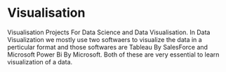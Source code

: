 # Visualisation
Visualisation Projects For Data Science and Data Visualisation. 
In Data Visualization we mostly use two softwaers to visualize the data in a perticular format and those softwares are Tableau By SalesForce and Microsoft Power Bi By Microsoft.
Both of these are very essential to learn visualization of a data.
